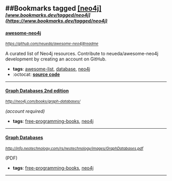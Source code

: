 ##Bookmarks tagged [[neo4j]](https://www.bookmarks.dev?q=[neo4j])
_<sup><sup>[www.bookmarks.dev/tagged/neo4j](https://www.bookmarks.dev/tagged/neo4j)</sup></sup>_
---
#### [awesome-neo4j](https://github.com/neueda/awesome-neo4j#readme)
_<sup>https://github.com/neueda/awesome-neo4j#readme</sup>_

A curated list of Neo4j resources. Contribute to neueda/awesome-neo4j development by creating an account on GitHub.
* **tags**: [awesome-list](../tagged/awesome-list.md), [database](../tagged/database.md), [neo4j](../tagged/neo4j.md)
* :octocat: **[source code](https://github.com/neueda/awesome-neo4j#readme)**
---
#### [Graph Databases 2nd edition](http://neo4j.com/books/graph-databases/)
_<sup>http://neo4j.com/books/graph-databases/</sup>_

*(account required)*
* **tags**: [free-programming-books](../tagged/free-programming-books.md), [neo4j](../tagged/neo4j.md)
---
#### [Graph Databases](http://info.neotechnology.com/rs/neotechnology/images/GraphDatabases.pdf)
_<sup>http://info.neotechnology.com/rs/neotechnology/images/GraphDatabases.pdf</sup>_

(PDF)
* **tags**: [free-programming-books](../tagged/free-programming-books.md), [neo4j](../tagged/neo4j.md)
---
